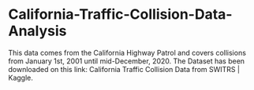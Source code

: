 # California-Traffic-Collision-Data-Analysis
This data comes from the California Highway Patrol and covers collisions from January 1st, 2001 until mid-December, 2020. The Dataset has been downloaded on this link: California Traffic Collision Data from SWITRS | Kaggle. 
